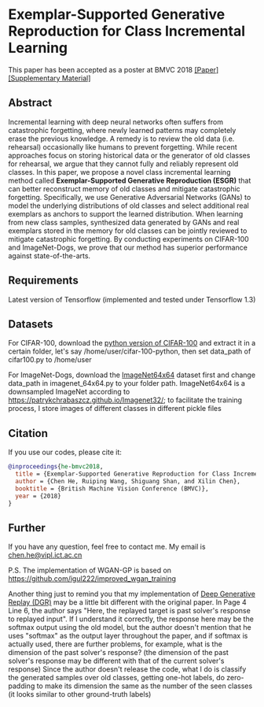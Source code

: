 # Exemplar-Supported Generative Reproduction for Class Incremental Learning

This paper has been accepted as a poster at BMVC 2018 [[Paper]](http://bmvc2018.org/contents/papers/0325.pdf)[[Supplementary Material]](http://bmvc2018.org/contents/supplementary/pdf/0325_supp.pdf)

## Abstract

Incremental learning with deep neural networks often suffers from catastrophic forgetting, where newly learned patterns may completely erase the previous knowledge. A remedy is to review the old data (i.e. rehearsal) occasionally like humans to prevent forgetting. While recent approaches focus on storing historical data or the generator of old classes for rehearsal, we argue that they cannot fully and reliably represent old classes. In this paper, we propose a novel class incremental learning method called **Exemplar-Supported Generative Reproduction (ESGR)** that can better reconstruct memory of old classes and mitigate catastrophic forgetting. Specifically, we use Generative Adversarial Networks (GANs) to model the underlying distributions of old classes and select additional real exemplars as anchors to support the learned distribution. When learning from new class samples, synthesized data generated by GANs and real exemplars stored in the
memory for old classes can be jointly reviewed to mitigate catastrophic forgetting. By conducting experiments on CIFAR-100 and ImageNet-Dogs, we prove that our method has superior performance against state-of-the-arts.

## Requirements

Latest version of Tensorflow (implemented and tested under Tensorflow 1.3)

## Datasets 

For CIFAR-100, download the [python version of CIFAR-100](http://www.cs.toronto.edu/~kriz/cifar-100-python.tar.gz) and extract it in a certain folder, let's say /home/user/cifar-100-python, then set data_path of cifar100.py to /home/user

For ImageNet-Dogs, download the [ImageNet64x64](https://pan.baidu.com/s/1k3tXWDTJ7tsoYZXStXu4pQ) dataset first and change data_path in imagenet_64x64.py to your folder path. ImageNet64x64 is a downsampled ImageNet according to https://patrykchrabaszcz.github.io/Imagenet32/; to facilitate the training process, I store images of different classes in different pickle files


## Citation

If you use our codes, please cite it:

```bibtex
@inproceedings{he-bmvc2018,
  title = {Exemplar-Supported Generative Reproduction for Class Incremental Learning},
  author = {Chen He, Ruiping Wang, Shiguang Shan, and Xilin Chen},
  booktitle = {British Machine Vision Conference (BMVC)},
  year = {2018}
}
```

## Further

If you have any question, feel free to contact me. My email is chen.he@vipl.ict.ac.cn

P.S. The implementation of WGAN-GP is based on https://github.com/igul222/improved_wgan_training

Another thing just to remind you that my implementation of [Deep Generative Replay (DGR)](https://arxiv.org/abs/1705.08690) may be a little bit different with the original paper. In Page 4 Line 6, the author says "Here, the replayed target is past solver's response to replayed input". If I understand it correctly, the response here may be the softmax output using the old model, but the author doesn't mention that he uses "softmax" as the output layer throughout the paper, and if softmax is actually used, there are further problems, for example, what is the dimension of the past solver's response? (the dimension of the past solver's response may be different with that of the current solver's response) Since the author doesn't release the code, what I do is classify the generated samples over old classes, getting one-hot labels, do zero-padding to make its dimension the same as the number of the seen classes (it looks similar to other ground-truth labels)
